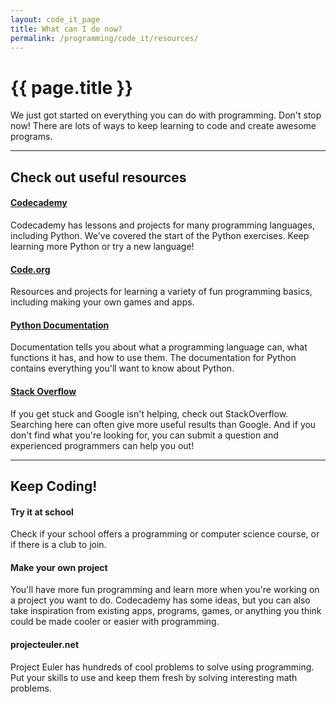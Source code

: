 ```yaml
---
layout: code_it_page
title: What can I do now?
permalink: /programming/code_it/resources/
---
```


# <i class="fa fa-laptop fa-fw fa-lg fa-left"></i>{{ page.title }}

We just got started on everything you can do with programming. Don't stop now! There are lots of ways to keep learning to code and create awesome programs.

---

## Check out useful resources

#### [Codecademy](http://www.codecademy.com/)
Codecademy has lessons and projects for many programming languages, including Python. We've covered the start of the Python exercises. Keep learning more Python or try a new language!

#### [Code.org](http://code.org/)
Resources and projects for learning a variety of fun programming basics, including making your own games and apps.

#### [Python Documentation](https://docs.python.org/2/)
Documentation tells you about what a programming language can, what functions it has, and how to use them. The documentation for Python contains everything you'll want to know about Python.

#### [Stack Overflow](http://stackoverflow.com/)
If you get stuck and Google isn't helping, check out StackOverflow. Searching here can often give more useful results than Google. And if you don't find what you're looking for, you can submit a question and experienced programmers can help you out!

---

## Keep Coding!

#### Try it at school
Check if your school offers a programming or computer science course, or if there is a club to join.

#### Make your own project
You'll have more fun programming and learn more when you're working on a project you want to do. Codecademy has some ideas, but you can also take inspiration from existing apps, programs, games, or anything you think could be made cooler or easier with programming.

#### projecteuler.net
Project Euler has hundreds of cool problems to solve using programming. Put your skills to use and keep them fresh by solving interesting math problems.